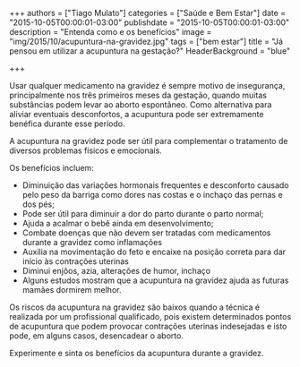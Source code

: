 +++
authors = ["Tiago Mulato"]
categories = ["Saúde e Bem Estar"]
date = "2015-10-05T00:00:01-03:00"
publishdate = "2015-10-05T00:00:01-03:00"
description = "Entenda como e os benefícios"
image = "img/2015/10/acupuntura-na-gravidez.jpg"
tags = ["bem estar"]
title = "Já pensou em utilizar a acupuntura na gestação?"
  HeaderBackground = "blue"

+++




Usar qualquer medicamento na gravidez é sempre motivo de insegurança, principalmente nos três primeiros meses da gestação, quando muitas substâncias podem levar ao aborto espontâneo. Como alternativa para aliviar eventuais desconfortos, a acupuntura pode ser extremamente benéfica durante esse período.

A acupuntura na gravidez pode ser útil para complementar o tratamento de diversos problemas físicos e emocionais.

Os benefícios incluem:

- Diminuição das variações hormonais frequentes e desconforto causado pelo peso da barriga como dores nas costas e o inchaço das pernas e dos pés;
- Pode ser útil para diminuir a dor do parto durante o parto normal;
- Ajuda a acalmar o bebê ainda em desenvolvimento;
- Combate doenças que não devem ser tratadas com medicamentos durante a gravidez como inflamações
- Auxilia na movimentação do feto e encaixe na posição correta para dar início às contrações uterinas
- Diminui enjôos, azia, alterações de humor, inchaço
- Alguns estudos mostram que a acupuntura na gravidez ajuda as futuras mamães dormirem melhor.


Os riscos da acupuntura na gravidez são baixos quando a técnica é realizada por um profissional qualificado, pois existem determinados pontos de acupuntura que podem provocar contrações uterinas indesejadas e isto pode, em alguns casos, desencadear o aborto.

Experimente e sinta os benefícios da acupuntura durante a gravidez.
